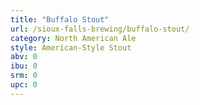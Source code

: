 ```yaml
---
title: "Buffalo Stout"
url: /sioux-falls-brewing/buffalo-stout/
category: North American Ale
style: American-Style Stout
abv: 0
ibu: 0
srm: 0
upc: 0
---
```


